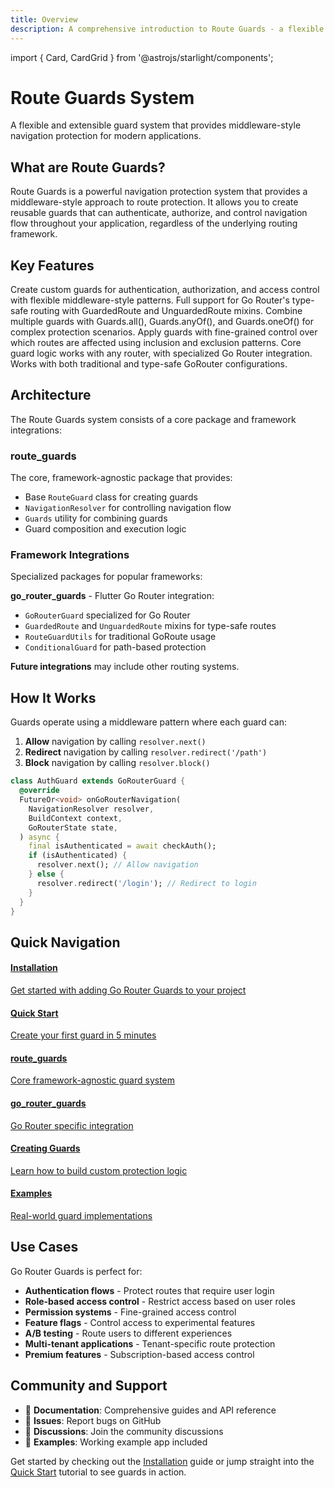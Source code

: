 ```yaml
---
title: Overview
description: A comprehensive introduction to Route Guards - a flexible and extensible guard system for navigation protection
---
```


import { Card, CardGrid } from '@astrojs/starlight/components';

<div class="hero-section">
  <h1>Route Guards System</h1>
  <p>A flexible and extensible guard system that provides middleware-style navigation protection for modern applications.</p>
</div>

## What are Route Guards?

Route Guards is a powerful navigation protection system that provides a middleware-style approach to route protection. It allows you to create reusable guards that can authenticate, authorize, and control navigation flow throughout your application, regardless of the underlying routing framework.

## Key Features

<CardGrid>
  <Card title="🔐 Route Protection" icon="lock">
    Create custom guards for authentication, authorization, and access control with flexible middleware-style patterns.
  </Card>
  
  <Card title="🔧 Type-Safe Integration" icon="puzzle">
    Full support for Go Router's type-safe routing with GuardedRoute and UnguardedRoute mixins.
  </Card>
  
  <Card title="⚡ Guard Combinations" icon="lightning">
    Combine multiple guards with Guards.all(), Guards.anyOf(), and Guards.oneOf() for complex protection scenarios.
  </Card>
  
  <Card title="🎯 Conditional Protection" icon="target">
    Apply guards with fine-grained control over which routes are affected using inclusion and exclusion patterns.
  </Card>
  
  <Card title="🔄 Framework Agnostic Core" icon="recycle">
    Core guard logic works with any router, with specialized Go Router integration.
  </Card>
  
  <Card title="📚 Backward Compatibility" icon="books">
    Works with both traditional and type-safe GoRouter configurations.
  </Card>
</CardGrid>

## Architecture

The Route Guards system consists of a core package and framework integrations:

### route_guards
The core, framework-agnostic package that provides:
- Base `RouteGuard` class for creating guards
- `NavigationResolver` for controlling navigation flow
- `Guards` utility for combining guards
- Guard composition and execution logic

### Framework Integrations
Specialized packages for popular frameworks:

**go_router_guards** - Flutter Go Router integration:
- `GoRouterGuard` specialized for Go Router
- `GuardedRoute` and `UnguardedRoute` mixins for type-safe routes  
- `RouteGuardUtils` for traditional GoRoute usage
- `ConditionalGuard` for path-based protection

**Future integrations** may include other routing systems.

## How It Works

Guards operate using a middleware pattern where each guard can:

1. **Allow** navigation by calling `resolver.next()`
2. **Redirect** navigation by calling `resolver.redirect('/path')`
3. **Block** navigation by calling `resolver.block()`

```dart
class AuthGuard extends GoRouterGuard {
  @override
  FutureOr<void> onGoRouterNavigation(
    NavigationResolver resolver,
    BuildContext context,
    GoRouterState state,
  ) async {
    final isAuthenticated = await checkAuth();
    if (isAuthenticated) {
      resolver.next(); // Allow navigation
    } else {
      resolver.redirect('/login'); // Redirect to login
    }
  }
}
```

## Quick Navigation

<div class="quick-links">
  <a href="/installation/" class="quick-link">
    <h4>Installation</h4>
    <p>Get started with adding Go Router Guards to your project</p>
  </a>
  
  <a href="/quick-start/" class="quick-link">
    <h4>Quick Start</h4>
    <p>Create your first guard in 5 minutes</p>
  </a>
  
  <a href="/packages/route-guards/" class="quick-link">
    <h4>route_guards</h4>
    <p>Core framework-agnostic guard system</p>
  </a>
  
  <a href="/packages/go-router-guards/" class="quick-link">
    <h4>go_router_guards</h4>
    <p>Go Router specific integration</p>
  </a>
  
  <a href="/guides/creating-guards/" class="quick-link">
    <h4>Creating Guards</h4>
    <p>Learn how to build custom protection logic</p>
  </a>
  
  <a href="/examples/authentication/" class="quick-link">
    <h4>Examples</h4>
    <p>Real-world guard implementations</p>
  </a>
</div>

## Use Cases

Go Router Guards is perfect for:

- **Authentication flows** - Protect routes that require user login
- **Role-based access control** - Restrict access based on user roles
- **Permission systems** - Fine-grained access control
- **Feature flags** - Control access to experimental features
- **A/B testing** - Route users to different experiences
- **Multi-tenant applications** - Tenant-specific route protection
- **Premium features** - Subscription-based access control

## Community and Support

- 📖 **Documentation**: Comprehensive guides and API reference
- 🐛 **Issues**: Report bugs on GitHub
- 💬 **Discussions**: Join the community discussions
- 🎯 **Examples**: Working example app included

Get started by checking out the [Installation](/installation/) guide or jump straight into the [Quick Start](/quick-start/) tutorial to see guards in action.
